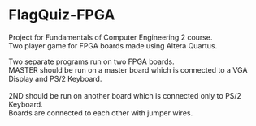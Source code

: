 # FlagQuiz-FPGA
Project for Fundamentals of Computer Engineering 2 course.<br> Two player game for FPGA boards made using Altera Quartus. 

Two separate programs run on two FPGA boards.<br> 
MASTER should be run on a master board which is connected to a VGA Display and PS/2 Keyboard.<br>  
2ND should be run on another board which is connected only to PS/2 Keyboard.<br> 
Boards are connected to each other with jumper wires.<br> 
